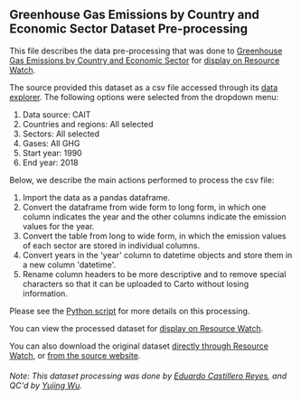 ## Greenhouse Gas Emissions by Country and Economic Sector Dataset Pre-processing
This file describes the data pre-processing that was done to [Greenhouse Gas Emissions by Country and Economic Sector](https://www.climatewatchdata.org/data-explorer) for [display on Resource Watch](https://bit.ly/39sQ4ds).

The source provided this dataset as a csv file accessed through its [data explorer](https://www.climatewatchdata.org/data-explorer). The following options were selected from the dropdown menu:
1. Data source: CAIT
2. Countries and regions: All selected
3. Sectors: All selected
4. Gases: All GHG
5. Start year: 1990
6. End year: 2018

Below, we describe the main actions performed to process the csv file:
1. Import the data as a pandas dataframe.
2. Convert the dataframe from wide form to long form, in which one column indicates the year and the other columns indicate the emission values for the year.
3. Convert the table from long to wide form, in which the emission values of each sector are stored in individual columns. 
4. Convert years in the 'year' column to datetime objects and store them in a new column 'datetime'.
5. Rename column headers to be more descriptive and to remove special characters so that it can be uploaded to Carto without losing information.

Please see the [Python script](https://github.com/resource-watch/data-pre-processing/blob/master/cli_008_greenhouse_gas_emissions_country_sector/cli_008_greenhouse_gas_emissions_country_sector_processing.py) for more details on this processing.

You can view the processed dataset for [display on Resource Watch](https://bit.ly/39sQ4ds).

You can also download the original dataset [directly through Resource Watch](https://wri-public-data.s3.amazonaws.com/resourcewatch/cli_008_greenhouse_gas_emissions_country_sector.zip), or [from the source website](https://www.climatewatchdata.org/data-explorer).

###### Note: This dataset processing was done by [Eduardo Castillero Reyes](https://wrimexico.org/profile/eduardo-castillero-reyes), and QC'd by [Yujing Wu](https://www.wri.org/profile/yujing-wu).
